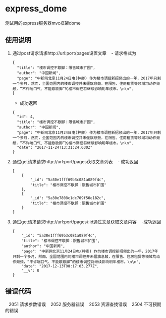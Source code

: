 # express_dome
测试用的express服务器mvc框架dome
## 使用说明
1. 通过post请求请求http://url:port/pages设置文章
    - 请求格式为 
    ```
    {
      "title": "楼市调控不歇脚：限售城市扩围",
      "author": "中国新闻",
      "page": "中新网北京11月24日电(种卿) 作为楼市调控新招频出的一年，2017年只剩一个多月，然而，全国范围内的楼市调控并未偃旗息鼓，在限售、住房租赁等领域均动作频频，“不许喘口气、不能歇歇脚”的楼市调控将继续影响明年楼市。\n\n",
    }
    ```
    - 成功返回
    ```
    {
      "id": 4,
      "title": "楼市调控不歇脚：限售城市扩围",
      "author": "中国新闻",
      "page": "中新网北京11月24日电(种卿) 作为楼市调控新招频出的一年，2017年只剩一个多月，然而，全国范围内的楼市调控并未偃旗息鼓，在限售、住房租赁等领域均动作频频，“不许喘口气、不能歇歇脚”的楼市调控将继续影响明年楼市。\n\n",
      "date": "2017-11-24T13:31:24.630Z"
    }
    ```
2. 通过get请求请求http://url:port/pages获取文章列表
    - 成功返回
    ```
    [
        {
            "_id": "5a30e1fff69b3c081a089f4c",
            "title": "楼市调控不歇脚：限售城市扩围"
        },
        {
            "_id": "5a30e7808c1dc709f50e182c",
            "title": "楼市调控不歇脚：限售城市扩围"
        }
    ]
    ```
3. 通过get请求请求http://url:port/pages/:id通过文章获取文章内容
    -成功返回
    ```
    {
        "_id": "5a30e1fff69b3c081a089f4c",
        "title": "楼市调控不歇脚：限售城市扩围",
        "author": "中国新闻",
        "page": "中新网北京11月24日电(种卿) 作为楼市调控新招频出的一年，2017年只剩一个多月，然而，全国范围内的楼市调控并未偃旗息鼓，在限售、住房租赁等领域均动作频频，“不许喘口气、不能歇歇脚”的楼市调控将继续影响明年楼市。\n\n",
        "date": "2017-12-13T08:17:03.277Z",
        "__v": 0
    }
    ```
## 错误代码
    2051 请求参数错误
    2052 服务器错误
    2053 资源查找错误
    2504 不可预期的错误
